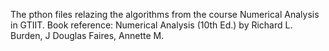 The pthon files relazing the algorithms from the course Numerical Analysis in GTIIT. 
Book reference: Numerical Analysis (10th Ed.) by Richard L. Burden, J Douglas Faires, Annette M.  
